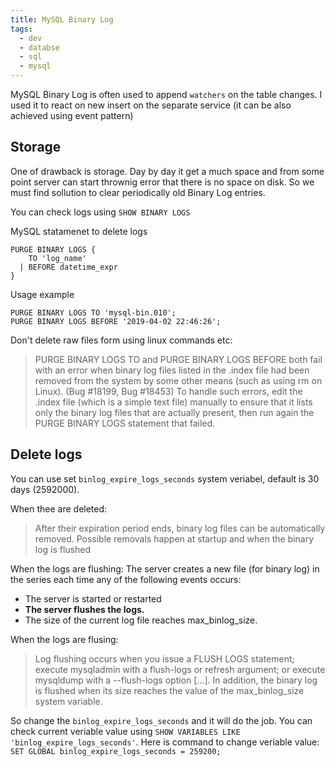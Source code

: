 ```yaml
---
title: MySQL Binary Log
tags:
  - dev
  - databse
  - sql
  - mysql
---
```


MySQL Binary Log is often used to append `watchers` on the table changes. I used it to react on new insert on the separate service (it can be also achieved using event pattern)


## Storage

One of drawback is storage. Day by day it get a much space and from some point server can start thrownig error that there is no space on disk. So we must find sollution to clear periodically old Binary Log entries.

You can check logs using `SHOW BINARY LOGS`

MySQL statamenet to delete logs

```
PURGE BINARY LOGS {
    TO 'log_name'
  | BEFORE datetime_expr
}
```

Usage example
```
PURGE BINARY LOGS TO 'mysql-bin.010';
PURGE BINARY LOGS BEFORE '2019-04-02 22:46:26';
```

Don't delete raw files form using linux commands etc:

> PURGE BINARY LOGS TO and PURGE BINARY LOGS BEFORE both fail with an error when binary log files listed in the .index file had been removed from the system by some other means (such as using rm on Linux). (Bug #18199, Bug #18453) To handle such errors, edit the .index file (which is a simple text file) manually to ensure that it lists only the binary log files that are actually present, then run again the PURGE BINARY LOGS statement that failed.

## Delete logs

You can use set `binlog_expire_logs_seconds` system veriabel, default is 30 days (2592000).

When thee are deleted:
> After their expiration period ends, binary log files can be automatically removed. Possible removals happen at startup and when the binary log is flushed

When the logs are flushing:
The server creates a new file (for binary log) in the series each time any of the following events occurs:
- The server is started or restarted
- **The server flushes the logs.**
- The size of the current log file reaches max_binlog_size.

When the logs are flusing:
> Log flushing occurs when you issue a FLUSH LOGS statement; execute mysqladmin with a flush-logs or refresh argument; or execute mysqldump with a --flush-logs option [...]. In addition, the binary log is flushed when its size reaches the value of the max_binlog_size system variable.


So change the `binlog_expire_logs_seconds` and it will do the job. You can check current veriable value using `SHOW VARIABLES LIKE 'binlog_expire_logs_seconds'`. Here is command to change veriable value: `SET GLOBAL binlog_expire_logs_seconds = 259200;`
